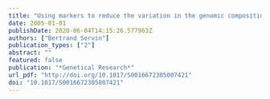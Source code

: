 ```yaml
---
title: "Using markers to reduce the variation in the genomic composition in marker-assisted backcrossing."
date: 2005-01-01
publishDate: 2020-06-04T14:15:26.577963Z
authors: ["Bertrand Servin"]
publication_types: ["2"]
abstract: ""
featured: false
publication: "*Genetical Research*"
url_pdf: "http://doi.org/10.1017/S0016672305007421"
doi: "10.1017/S0016672305007421"
---
```


